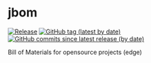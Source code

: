 # jbom

[![Release](https://github.com/memoria-io/jbom/workflows/Release/badge.svg)](https://github.com/memoria-io/jbom/actions?query=workflow%3ARelease)
[![GitHub tag (latest by date)](https://img.shields.io/github/v/tag/memoria-io/jbom?label=Package&logo=github)](https://github.com/orgs/memoria-io/packages?repo_name=jbom)
[![GitHub commits since latest release (by date)](https://img.shields.io/github/commits-since/memoria-io/jbom/latest?logoColor=github)](https://github.com/memoria-io/jbom/commits/master)

Bill of Materials for opensource projects (edge)

